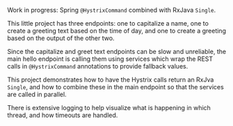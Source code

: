 Work in progress: Spring `@HystrixCommand` combined with RxJava `Single`.

This little project has three endpoints: one to capitalize a name, one to create a greeting text
 based on the time of day, and one to create a greeting based on the output of the other two.

Since the capitalize and greet text endpoints can be slow and unreliable, the main hello endpoint
 is calling them using services which wrap the REST calls in `@HystrixCommand` annotations 
 to provide fallback values.

This project demonstrates how to have the Hystrix calls return an RxJva `Single`, and 
how to combine these in the main endpoint so that the services are called in parallel. 

There is extensive logging to help visualize what is happening in which thread, and how timeouts 
are handled.
